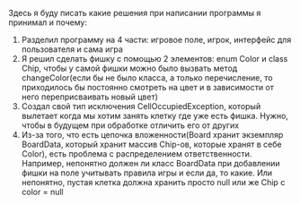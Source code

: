Здесь я буду писать какие решения при написании программы я принимал и почему:

1. Разделил программу на 4 части: игровое поле, игрок, интерфейс для пользователя и сама игра
2. Я решил сделать фишку с помощью 2 элементов: enum Color и class Chip, чтобы у самой фишки можно было вызвать метод changeColor(если бы не было класса, а только перечисление, то приходилось бы постоянно смотреть на цвет и в зависимости от него переприсваивать новый цвет)
3. Создал свой тип исключения CellOccupiedException, который вылетает когда мы хотим занять клетку где уже есть фишка. Нужно, чтобы в будущем при обработке отличить его от других
4. Из-за того, что есть цепочка вложенности(Board хранит экземпляр BoardData, который хранит массив Chip-ов, которые хранят в себе Color), есть проблема с распределением ответственности. Например, непонятно должен ли класс BoardData при добавлении фишки на поле учитывать правила игры и если да, то какие. Или непонятно, пустая клетка должна хранить просто null или же Chip с color = null
